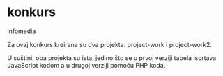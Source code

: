 # konkurs
infomedia

Za ovaj konkurs kreirana su dva projekta: project-work  i  project-work2. 

U suštini, oba projekta su ista, jedino što se u prvoj verziji tabela iscrtava JavaScript kodom a u drugoj verziji pomoću PHP koda.
